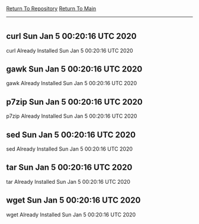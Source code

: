 [Return To Repository](https://github.com/deathbybandaid/piholeparser/)
[Return To Main](https://github.com/deathbybandaid/piholeparser/blob/master/RecentRunLogs/Mainlog.md)
____________________________________
# 
## curl Sun Jan 5 00:20:16 UTC 2020
curl Already Installed Sun Jan 5 00:20:16 UTC 2020
## gawk Sun Jan 5 00:20:16 UTC 2020
gawk Already Installed Sun Jan 5 00:20:16 UTC 2020
## p7zip Sun Jan 5 00:20:16 UTC 2020
p7zip Already Installed Sun Jan 5 00:20:16 UTC 2020
## sed Sun Jan 5 00:20:16 UTC 2020
sed Already Installed Sun Jan 5 00:20:16 UTC 2020
## tar Sun Jan 5 00:20:16 UTC 2020
tar Already Installed Sun Jan 5 00:20:16 UTC 2020
## wget Sun Jan 5 00:20:16 UTC 2020
wget Already Installed Sun Jan 5 00:20:16 UTC 2020
